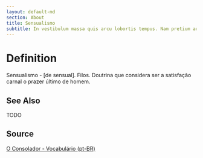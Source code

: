 ```yaml
---
layout: default-md
section: About
title: Sensualismo
subtitle: In vestibulum massa quis arcu lobortis tempus. Nam pretium arcu in odio vulputate luctus.
---
```


# Definition
Sensualismo - [de sensual]. Filos. Doutrina que considera ser a satisfação carnal o prazer último de homem. 

## See Also
TODO

## Source
[O Consolador - Vocabulário (pt-BR)](http://www.oconsolador.com.br/linkfixo/vocabulario/principal.html)
